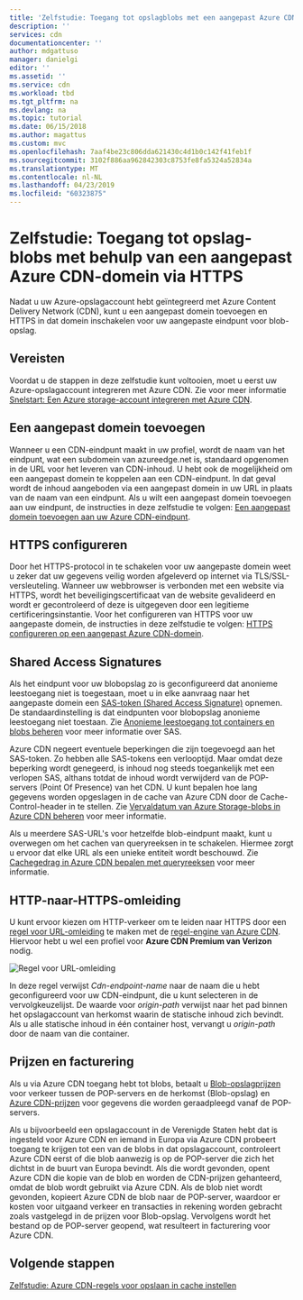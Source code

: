```yaml
---
title: 'Zelfstudie: Toegang tot opslagblobs met een aangepast Azure CDN-domein via HTTPS | Microsoft Docs'
description: ''
services: cdn
documentationcenter: ''
author: mdgattuso
manager: danielgi
editor: ''
ms.assetid: ''
ms.service: cdn
ms.workload: tbd
ms.tgt_pltfrm: na
ms.devlang: na
ms.topic: tutorial
ms.date: 06/15/2018
ms.author: magattus
ms.custom: mvc
ms.openlocfilehash: 7aaf4be23c806dda621430c4d1b0c142f41feb1f
ms.sourcegitcommit: 3102f886aa962842303c8753fe8fa5324a52834a
ms.translationtype: MT
ms.contentlocale: nl-NL
ms.lasthandoff: 04/23/2019
ms.locfileid: "60323875"
---
```

# <a name="tutorial-access-storage-blobs-using-an-azure-cdn-custom-domain-over-https"></a>Zelfstudie: Toegang tot opslag-blobs met behulp van een aangepast Azure CDN-domein via HTTPS

Nadat u uw Azure-opslagaccount hebt geïntegreerd met Azure Content Delivery Network (CDN), kunt u een aangepast domein toevoegen en HTTPS in dat domein inschakelen voor uw aangepaste eindpunt voor blob-opslag. 

## <a name="prerequisites"></a>Vereisten

Voordat u de stappen in deze zelfstudie kunt voltooien, moet u eerst uw Azure-opslagaccount integreren met Azure CDN. Zie voor meer informatie [Snelstart: Een Azure storage-account integreren met Azure CDN](cdn-create-a-storage-account-with-cdn.md).

## <a name="add-a-custom-domain"></a>Een aangepast domein toevoegen
Wanneer u een CDN-eindpunt maakt in uw profiel, wordt de naam van het eindpunt, wat een subdomein van azureedge.net is, standaard opgenomen in de URL voor het leveren van CDN-inhoud. U hebt ook de mogelijkheid om een aangepast domein te koppelen aan een CDN-eindpunt. In dat geval wordt de inhoud aangeboden via een aangepast domein in uw URL in plaats van de naam van een eindpunt. Als u wilt een aangepast domein toevoegen aan uw eindpunt, de instructies in deze zelfstudie te volgen: [Een aangepast domein toevoegen aan uw Azure CDN-eindpunt](cdn-map-content-to-custom-domain.md).

## <a name="configure-https"></a>HTTPS configureren
Door het HTTPS-protocol in te schakelen voor uw aangepaste domein weet u zeker dat uw gegevens veilig worden afgeleverd op internet via TLS/SSL-versleuteling. Wanneer uw webbrowser is verbonden met een website via HTTPS, wordt het beveiligingscertificaat van de website gevalideerd en wordt er gecontroleerd of deze is uitgegeven door een legitieme certificeringsinstantie. Voor het configureren van HTTPS voor uw aangepaste domein, de instructies in deze zelfstudie te volgen: [HTTPS configureren op een aangepast Azure CDN-domein](cdn-custom-ssl.md).

## <a name="shared-access-signatures"></a>Shared Access Signatures
Als het eindpunt voor uw blobopslag zo is geconfigureerd dat anonieme leestoegang niet is toegestaan, moet u in elke aanvraag naar het aangepaste domein een [SAS-token (Shared Access Signature)](cdn-sas-storage-support.md) opnemen. De standaardinstelling is dat eindpunten voor blobopslag anonieme leestoegang niet toestaan. Zie [Anonieme leestoegang tot containers en blobs beheren](../storage/blobs/storage-manage-access-to-resources.md) voor meer informatie over SAS.

Azure CDN negeert eventuele beperkingen die zijn toegevoegd aan het SAS-token. Zo hebben alle SAS-tokens een verlooptijd. Maar omdat deze beperking wordt genegeerd, is inhoud nog steeds toegankelijk met een verlopen SAS, althans totdat de inhoud wordt verwijderd van de POP-servers (Point Of Presence) van het CDN. U kunt bepalen hoe lang gegevens worden opgeslagen in de cache van Azure CDN door de Cache-Control-header in te stellen. Zie [Vervaldatum van Azure Storage-blobs in Azure CDN beheren](cdn-manage-expiration-of-blob-content.md) voor meer informatie.

Als u meerdere SAS-URL's voor hetzelfde blob-eindpunt maakt, kunt u overwegen om het cachen van queryreeksen in te schakelen. Hiermee zorgt u ervoor dat elke URL als een unieke entiteit wordt beschouwd. Zie [Cachegedrag in Azure CDN bepalen met queryreeksen](cdn-query-string.md) voor meer informatie.

## <a name="http-to-https-redirection"></a>HTTP-naar-HTTPS-omleiding
U kunt ervoor kiezen om HTTP-verkeer om te leiden naar HTTPS door een [regel voor URL-omleiding](cdn-rules-engine-reference-features.md#url-redirect) te maken met de [regel-engine van Azure CDN](cdn-rules-engine.md). Hiervoor hebt u wel een profiel voor **Azure CDN Premium van Verizon** nodig. 

![Regel voor URL-omleiding](./media/cdn-storage-custom-domain-https/cdn-url-redirect-rule.png)

In deze regel verwijst *Cdn-endpoint-name* naar de naam die u hebt geconfigureerd voor uw CDN-eindpunt, die u kunt selecteren in de vervolgkeuzelijst. De waarde voor *origin-path* verwijst naar het pad binnen het opslagaccount van herkomst waarin de statische inhoud zich bevindt. Als u alle statische inhoud in één container host, vervangt u *origin-path* door de naam van die container.

## <a name="pricing-and-billing"></a>Prijzen en facturering
Als u via Azure CDN toegang hebt tot blobs, betaalt u [Blob-opslagprijzen](https://azure.microsoft.com/pricing/details/storage/blobs/) voor verkeer tussen de POP-servers en de herkomst (Blob-opslag) en [Azure CDN-prijzen](https://azure.microsoft.com/pricing/details/cdn/) voor gegevens die worden geraadpleegd vanaf de POP-servers.

Als u bijvoorbeeld een opslagaccount in de Verenigde Staten hebt dat is ingesteld voor Azure CDN en iemand in Europa via Azure CDN probeert toegang te krijgen tot een van de blobs in dat opslagaccount, controleert Azure CDN eerst of die blob aanwezig is op de POP-server die zich het dichtst in de buurt van Europa bevindt. Als die wordt gevonden, opent Azure CDN die kopie van de blob en worden de CDN-prijzen gehanteerd, omdat de blob wordt gebruikt via Azure CDN. Als de blob niet wordt gevonden, kopieert Azure CDN de blob naar de POP-server, waardoor er kosten voor uitgaand verkeer en transacties in rekening worden gebracht zoals vastgelegd in de prijzen voor Blob-opslag. Vervolgens wordt het bestand op de POP-server geopend, wat resulteert in facturering voor Azure CDN.

## <a name="next-steps"></a>Volgende stappen
[Zelfstudie: Azure CDN-regels voor opslaan in cache instellen](cdn-caching-rules-tutorial.md)




